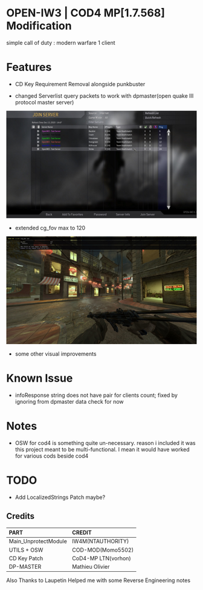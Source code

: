 # OPEN-IW3 | COD4 MP[1.7.568] Modification

simple call of duty : modern warfare 1 client 


# Features

- CD Key Requirement Removal alongside punkbuster

- changed Serverlist query packets to work with dpmaster(open quake III protocol master server)

![code](https://raw.githubusercontent.com/hosseinpourziyaie/open-iw3/main/assets/showoff_serverlist.jpg)

- extended cg_fov max to 120

![code](https://raw.githubusercontent.com/hosseinpourziyaie/open-iw3/main/assets/showoff_fov.jpg)


- some other visual improvements

# Known Issue

- infoResponse string does not have pair for clients count; fixed by ignoring from dpmaster data check for now

# Notes

- OSW for cod4 is something quite un-necessary. reason i included it was this project meant to be multi-functional. I mean it would have worked for various cods beside cod4

# TODO

- Add LocalizedStrings Patch maybe?

## Credits

| PART                                                                                     | CREDIT                                                                                    |
|:-----------------------------------------------------------------------------------------|:-------------------------------------------------------------------------------------------|
| Main_UnprotectModule | IW4M(NTAUTHORITY)                        |
| UTILS + OSW | COD-MOD(Momo5502)                        |
| CD Key Patch | CoD4-MP LTN(vorhon)                      |
| DP-MASTER | Mathieu Olivier                       |

Also Thanks to Laupetin Helped me with some Reverse Engineering notes
